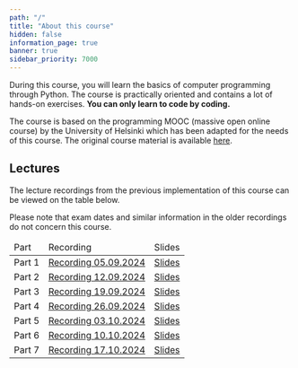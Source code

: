 ```yaml
---
path: "/"
title: "About this course"
hidden: false
information_page: true
banner: true
sidebar_priority: 7000
---
```


During this course, you will learn the basics of computer programming through Python.  The course is practically oriented and contains a lot of hands-on exercises.  **You can only learn to code by coding.**

The course is based on the programming MOOC (massive open online course) by the University of Helsinki which has been adapted for the needs of this course. The original course material is available [here](https://programming-22.mooc.fi/).

## Lectures

The lecture recordings from the previous implementation of this course can be viewed on the table below.

Please note that exam dates and similar information in the older recordings do not concern this course.

<table>
  <thead>
    <tr>
      <td>Part</td>
      <td>Recording</td>
      <td>Slides</td>
    </tr>
  </thead>
  <tbody>
    <tr>
      <td>Part 1</td>
      <td><a href="https://youtu.be/mURhYbTkFnc">Recording 05.09.2024</a></td>
      <td><a href="https://docs.google.com/presentation/d/1l28RVCzeJ7OsBIXWtERt4COwbSLtYL2ap_7sDNGqX68/edit?usp=sharing">Slides</a></td>
    </tr>
    <tr>
      <td>Part 2</td>
      <td><a href="https://youtu.be/AzeKTqyjjnc">Recording 12.09.2024</a></td>
      <td><a href="https://docs.google.com/presentation/d/1zKxONZbjNRkaULUW_T2geSq7RO003ipNvHR3ASPKPhc/edit?usp=sharing">Slides</a></td>
    </tr>
    <tr>
      <td>Part 3</td>
      <td><a href="https://youtu.be/vGtIKyuH0i4">Recording 19.09.2024</a></td>
      <td><a href="https://docs.google.com/presentation/d/1OWiZt29hFynu_50B1FmzbzOYC7-z8iyx4mQ3TJTPjs0/edit?usp=sharing">Slides</a></td>
    </tr>
    <tr>
      <td>Part 4</td>
      <td><a href="https://youtu.be/TdjweEA9Ftw">Recording 26.09.2024</a></td>
      <td><a href="https://docs.google.com/presentation/d/1xm5bRqeMhFj2S-iDnDj2f0qzbJfXWjqQ2uX_ZAItWzo/edit?usp=sharing">Slides</a></td>
    </tr>
    <tr>
      <td>Part 5</td>
      <td><a href="https://youtu.be/YL6iuXg23uc">Recording 03.10.2024</a></td>
      <td><a href="https://docs.google.com/presentation/d/1PBVezc4Bm2Be9cRBtVComzJlLYVURC_5DUEFG_jtb8o/edit?usp=sharing">Slides</a></td>
    </tr>
    <tr>
      <td>Part 6 </td>
      <td><a href="https://youtu.be/bXmvPZbPkW0">Recording 10.10.2024</a></td>
      <td><a href="https://docs.google.com/presentation/d/1kVjKar8gVwIyFerqMmgg6y1RRGlWHVC2Xh0oKH_hjJI/edit?usp=sharing">Slides</a></td>
    </tr>
    <tr>
      <td>Part 7 </td>
      <td><a href="https://youtu.be/HgU2Zqjsvs4">Recording 17.10.2024</a></td>
      <td><a href="https://docs.google.com/presentation/d/1Q6vO88F5fNjDpVqmyzrS8vcrxyNgZ84s67MOuM8UPa4/edit?usp=sharing">Slides</a></td>
    </tr>

  </tbody>
</table>
